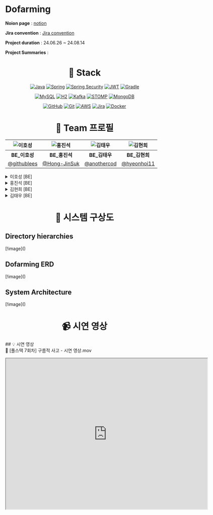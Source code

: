 # Dofarming

**Noion page** : [notion](https://nsoh.notion.site/261efb762d764aa1ab07aa36670330a1?pvs=4)

**Jira convention** : [Jira convention](https://dofaming.atlassian.net/jira/software/projects/RAND/boards/1/timeline)

**Project duration** : 24.06.26 ~ 24.08.14

**Project Summaries** :


<h1 align="center">🌟 Stack </h1>

<div align="center">

   [![Java](https://img.shields.io/badge/Java-%23ED8B00.svg?style=for-the-badge&logo=java&logoColor=white)](https://www.oracle.com/java/)
   [![Spring](https://img.shields.io/badge/Spring-%236DB33F.svg?style=for-the-badge&logo=spring&logoColor=white)](https://spring.io/)
   [![Spring Security](https://img.shields.io/badge/Spring%20Security-%236DB33F.svg?style=for-the-badge&logo=spring-security&logoColor=white)](https://spring.io/projects/spring-security)
   [![JWT](https://img.shields.io/badge/JWT-%23000000.svg?style=for-the-badge&logo=JSON%20web%20tokens)](https://jwt.io/)
   [![Gradle](https://img.shields.io/badge/Gradle-%2302303A.svg?style=for-the-badge&logo=gradle&logoColor=white)](https://gradle.org/)
   
   [![MySQL](https://img.shields.io/badge/MySQL-%234479A1.svg?style=for-the-badge&logo=mysql&logoColor=white)](https://www.mysql.com/)
   [![H2](https://img.shields.io/badge/H2-%230072B1.svg?style=for-the-badge&logo=h2&logoColor=white)](https://www.h2database.com/)
   [![Kafka](https://img.shields.io/badge/Apache%20Kafka-231F20.svg?style=for-the-badge&logo=apache-kafka&logoColor=white)](https://kafka.apache.org/)
   [![STOMP](https://img.shields.io/badge/STOMP-%23FF6347.svg?style=for-the-badge)](https://stomp.github.io/stomp-specification-1.2.html)
   [![MongoDB](https://img.shields.io/badge/MongoDB-%2347A248.svg?style=for-the-badge&logo=mongodb&logoColor=white)](https://www.mongodb.com/)
   
   [![GitHub](https://img.shields.io/badge/GitHub-%23181717.svg?style=for-the-badge&logo=github&logoColor=white)](https://github.com/)
   [![Git](https://img.shields.io/badge/Git-%23F05033.svg?style=for-the-badge&logo=git&logoColor=white)](https://git-scm.com/)
   [![AWS](https://img.shields.io/badge/AWS-%23232F3E.svg?style=for-the-badge&logo=amazon-aws&logoColor=white)](https://aws.amazon.com/)
   [![Jira](https://img.shields.io/badge/Jira-%230A0FFF.svg?style=for-the-badge&logo=jira&logoColor=white)](https://www.atlassian.com/software/jira)
   [![Docker](https://img.shields.io/badge/Docker-%232496ED.svg?style=for-the-badge&logo=docker&logoColor=white)](https://www.docker.com/)

</div>

<h1 align="center">👥 Team 프로필 </h1>

<div align="center">

| ![이호성](https://example.com/image1.png) | ![홍진석](https://example.com/image2.png) | ![김태우](https://example.com/image3.png) | ![김현희](https://example.com/image4.png) |
|:---------------------------------------:|:--------------------------------------:|:---------------------------------------:|:--------------------------------------:|
| **BE_이호성** | **BE_홍진석** | **BE_김태우** | **BE_김현희** |
| [@githublees](https://github.com/githublees) | [@Hong-JinSuk](https://github.com/Hong-JinSuk) | [@anothercod](https://github.com/anothercod) | [@hyeonhoi11](https://github.com/hyeonhoi11) |

</div>


<details>
<summary>이호성 [BE]</summary>

**Backend Developer, Backend 리더**
- JWT와 Spring Security를 통한 회원 기능 구현
- OAuth를 사용한 소셜 회원가입/로그인 구현
- Kafka를 사용하여 채팅 서버, 알림 서버 연동 및 구현
- QueryDsl을 사용하여 리뷰 및 좋아요 리스트 정렬 기능 구현
- 전체 엔티티 작성 및 연관관계 설정
- 공통 기능 및 글로벌 에러 처리 작성
- ERD 및 시스템 아키텍처 작성

</details>

<details>
<summary>홍진석 [BE]</summary>

Backend Developer
- 추천 장소에 대한 선별 알고리즘 기능 구현
- MySQL로 Tour API 마이그레이션
- AWS EC2, Git action과 GitHub를 사용하여 CI/CD 구축
- AWS Load Balancer를 통한 HTTPS 적용 및 리다이렉트 설정
- ERD 및 시스템 아키텍처 작성

</details>

<details>
<summary>김현희 [BE]</summary>
   
Backend Developer
- Spring Swagger를 통한 REST API Docs 제공
- Git Action과 GitHub를 사용하여 CI/CD 구축
- 발표 자료 작성
- 시퀀스 다이어그램 작성

</details>

<details>
<summary>김태우 [BE]</summary>
   
Backend Developer
- Postman을 사용한 Backend 테스트 담당
- 노션 관리, 회의록 및 문서 작성

</details>




<h1 align="center">🚀 시스템 구상도</h1>
  <h2>Directory hierarchies</h2>
     <dev>
        [!image]()
     </dev>


  
  <h2>Dofarming ERD</h2> 
   <dev>
        [!image]()
   </dev>

  <h2>System Architecture</h2>
     <dev>
        [!image]()
     </dev>

<h1 align="center">📹 시연 영상</h1>
## 💡 시연 영상

  <summary>🎥 [풀스택 7회차] 구름적 사고 - 시연 영상.mov</summary>

  <p align="center">
    <iframe src="https://drive.google.com/file/d/1aUmNRRt4PmWfuq21tQtLMtjEatWM_RsJ/preview" width="640" height="480" allow="autoplay"></iframe>
  </p>







